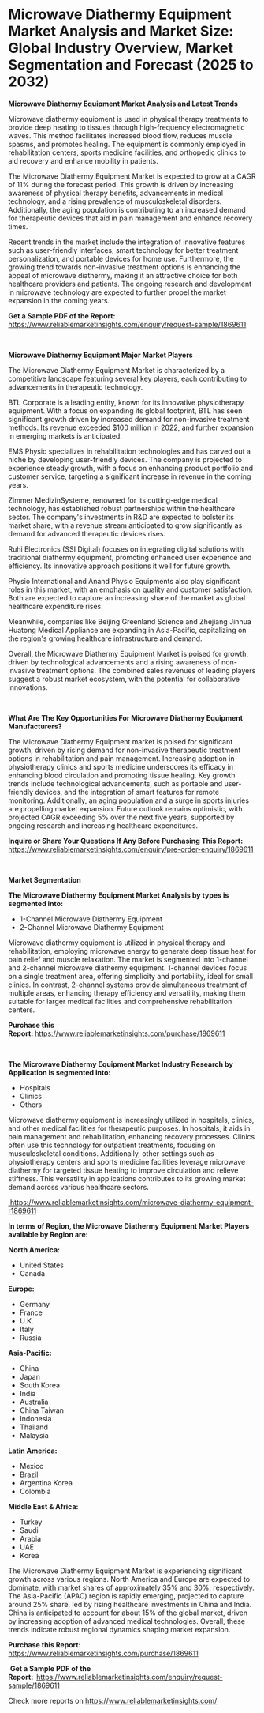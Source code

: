<p><h1>Microwave Diathermy Equipment Market Analysis and Market Size: Global Industry Overview, Market Segmentation and Forecast (2025 to 2032)</h1></p><p><strong>Microwave Diathermy Equipment Market Analysis and Latest Trends</strong></p>
<p><p>Microwave diathermy equipment is used in physical therapy treatments to provide deep heating to tissues through high-frequency electromagnetic waves. This method facilitates increased blood flow, reduces muscle spasms, and promotes healing. The equipment is commonly employed in rehabilitation centers, sports medicine facilities, and orthopedic clinics to aid recovery and enhance mobility in patients.</p><p>The Microwave Diathermy Equipment Market is expected to grow at a CAGR of 11% during the forecast period. This growth is driven by increasing awareness of physical therapy benefits, advancements in medical technology, and a rising prevalence of musculoskeletal disorders. Additionally, the aging population is contributing to an increased demand for therapeutic devices that aid in pain management and enhance recovery times.</p><p>Recent trends in the market include the integration of innovative features such as user-friendly interfaces, smart technology for better treatment personalization, and portable devices for home use. Furthermore, the growing trend towards non-invasive treatment options is enhancing the appeal of microwave diathermy, making it an attractive choice for both healthcare providers and patients. The ongoing research and development in microwave technology are expected to further propel the market expansion in the coming years.</p></p>
<p><strong>Get a Sample PDF of the Report:&nbsp;</strong> <a href="https://www.reliablemarketinsights.com/enquiry/request-sample/1869611?utm_campaign=2441&utm_medium=2&utm_source=Github&utm_content=ia&utm_term=05032025&utm_id=microwave-diathermy-equipment">https://www.reliablemarketinsights.com/enquiry/request-sample/1869611</a></p>
<p>&nbsp;</p>
<p><strong>Microwave Diathermy Equipment Major Market Players</strong></p>
<p><p>The Microwave Diathermy Equipment Market is characterized by a competitive landscape featuring several key players, each contributing to advancements in therapeutic technology. </p><p>BTL Corporate is a leading entity, known for its innovative physiotherapy equipment. With a focus on expanding its global footprint, BTL has seen significant growth driven by increased demand for non-invasive treatment methods. Its revenue exceeded $100 million in 2022, and further expansion in emerging markets is anticipated.</p><p>EMS Physio specializes in rehabilitation technologies and has carved out a niche by developing user-friendly devices. The company is projected to experience steady growth, with a focus on enhancing product portfolio and customer service, targeting a significant increase in revenue in the coming years.</p><p>Zimmer MedizinSysteme, renowned for its cutting-edge medical technology, has established robust partnerships within the healthcare sector. The company's investments in R&D are expected to bolster its market share, with a revenue stream anticipated to grow significantly as demand for advanced therapeutic devices rises.</p><p>Ruhi Electronics (SSI Digital) focuses on integrating digital solutions with traditional diathermy equipment, promoting enhanced user experience and efficiency. Its innovative approach positions it well for future growth.</p><p>Physio International and Anand Physio Equipments also play significant roles in this market, with an emphasis on quality and customer satisfaction. Both are expected to capture an increasing share of the market as global healthcare expenditure rises.</p><p>Meanwhile, companies like Beijing Greenland Science and Zhejiang Jinhua Huatong Medical Appliance are expanding in Asia-Pacific, capitalizing on the region's growing healthcare infrastructure and demand.</p><p>Overall, the Microwave Diathermy Equipment Market is poised for growth, driven by technological advancements and a rising awareness of non-invasive treatment options. The combined sales revenues of leading players suggest a robust market ecosystem, with the potential for collaborative innovations.</p></p>
<p>&nbsp;</p>
<p><strong>What Are The Key Opportunities For Microwave Diathermy Equipment Manufacturers?</strong></p>
<p><p>The Microwave Diathermy Equipment market is poised for significant growth, driven by rising demand for non-invasive therapeutic treatment options in rehabilitation and pain management. Increasing adoption in physiotherapy clinics and sports medicine underscores its efficacy in enhancing blood circulation and promoting tissue healing. Key growth trends include technological advancements, such as portable and user-friendly devices, and the integration of smart features for remote monitoring. Additionally, an aging population and a surge in sports injuries are propelling market expansion. Future outlook remains optimistic, with projected CAGR exceeding 5% over the next five years, supported by ongoing research and increasing healthcare expenditures.</p></p>
<p><strong>Inquire or Share Your Questions If Any Before Purchasing This Report:</strong> <a href="https://www.reliablemarketinsights.com/enquiry/pre-order-enquiry/1869611?utm_campaign=2441&utm_medium=2&utm_source=Github&utm_content=ia&utm_term=05032025&utm_id=microwave-diathermy-equipment">https://www.reliablemarketinsights.com/enquiry/pre-order-enquiry/1869611</a></p>
<p>&nbsp;</p>
<p><strong>Market Segmentation</strong></p>
<p><strong>The Microwave Diathermy Equipment Market Analysis by types is segmented into:</strong></p>
<p><ul><li>1-Channel Microwave Diathermy Equipment</li><li>2-Channel Microwave Diathermy Equipment</li></ul></p>
<p><p>Microwave diathermy equipment is utilized in physical therapy and rehabilitation, employing microwave energy to generate deep tissue heat for pain relief and muscle relaxation. The market is segmented into 1-channel and 2-channel microwave diathermy equipment. 1-channel devices focus on a single treatment area, offering simplicity and portability, ideal for small clinics. In contrast, 2-channel systems provide simultaneous treatment of multiple areas, enhancing therapy efficiency and versatility, making them suitable for larger medical facilities and comprehensive rehabilitation centers.</p></p>
<p><strong>Purchase this Report:&nbsp;</strong><a href="https://www.reliablemarketinsights.com/purchase/1869611?utm_campaign=2441&utm_medium=2&utm_source=Github&utm_content=ia&utm_term=05032025&utm_id=microwave-diathermy-equipment">https://www.reliablemarketinsights.com/purchase/1869611</a></p>
<p>&nbsp;</p>
<p><strong>The Microwave Diathermy Equipment Market Industry Research by Application is segmented into:</strong></p>
<p><ul><li>Hospitals</li><li>Clinics</li><li>Others</li></ul></p>
<p><p>Microwave diathermy equipment is increasingly utilized in hospitals, clinics, and other medical facilities for therapeutic purposes. In hospitals, it aids in pain management and rehabilitation, enhancing recovery processes. Clinics often use this technology for outpatient treatments, focusing on musculoskeletal conditions. Additionally, other settings such as physiotherapy centers and sports medicine facilities leverage microwave diathermy for targeted tissue heating to improve circulation and relieve stiffness. This versatility in applications contributes to its growing market demand across various healthcare sectors.</p></p>
<p><a href="https://www.reliablemarketinsights.com/microwave-diathermy-equipment-r1869611?utm_campaign=2441&utm_medium=2&utm_source=Github&utm_content=ia&utm_term=05032025&utm_id=microwave-diathermy-equipment">&nbsp;https://www.reliablemarketinsights.com/microwave-diathermy-equipment-r1869611</a></p>
<p><strong>In terms of Region, the Microwave Diathermy Equipment Market Players available by Region are:</strong></p>
<p>
    <p> <strong> North America: </strong>
        <ul>
            <li>United States</li>
            <li>Canada</li>
        </ul>
        </p> 
    <p> <strong> Europe: </strong>
        <ul>
            <li>Germany</li>
            <li>France</li>
            <li>U.K.</li>
            <li>Italy</li>
            <li>Russia</li>
        </ul>
        </p> 
    <p> <strong> Asia-Pacific: </strong>
        <ul>
            <li>China</li>
            <li>Japan</li>
            <li>South Korea</li>
            <li>India</li>
            <li>Australia</li>
            <li>China Taiwan</li>
            <li>Indonesia</li>
            <li>Thailand</li>
            <li>Malaysia</li>
        </ul>
        </p> 
    <p> <strong> Latin America: </strong>
        <ul>
            <li>Mexico</li>
            <li>Brazil</li>
            <li>Argentina Korea</li>
            <li>Colombia</li>
        </ul>
        </p> 
    <p> <strong> Middle East & Africa: </strong>
        <ul>
            <li>Turkey</li>
            <li>Saudi</li>
            <li>Arabia</li>
            <li>UAE</li>
            <li>Korea</li>
        </ul>
    </p>
    </p>
<p><p>The Microwave Diathermy Equipment Market is experiencing significant growth across various regions. North America and Europe are expected to dominate, with market shares of approximately 35% and 30%, respectively. The Asia-Pacific (APAC) region is rapidly emerging, projected to capture around 25% share, led by rising healthcare investments in China and India. China is anticipated to account for about 15% of the global market, driven by increasing adoption of advanced medical technologies. Overall, these trends indicate robust regional dynamics shaping market expansion.</p></p>
<p><strong>Purchase this Report: </strong><a href="https://www.reliablemarketinsights.com/purchase/1869611?utm_campaign=2441&utm_medium=2&utm_source=Github&utm_content=ia&utm_term=05032025&utm_id=microwave-diathermy-equipment">https://www.reliablemarketinsights.com/purchase/1869611</a></p>
<p>&nbsp;<strong>Get a Sample PDF of the Report:&nbsp;&nbsp;</strong><a href="https://www.reliablemarketinsights.com/enquiry/request-sample/1869611?utm_campaign=2441&utm_medium=2&utm_source=Github&utm_content=ia&utm_term=05032025&utm_id=microwave-diathermy-equipment">https://www.reliablemarketinsights.com/enquiry/request-sample/1869611</a></p>
<p><strong></strong></p>
<p>Check more reports on <a href="https://www.reliablemarketinsights.com/?utm_campaign=2441&utm_medium=2&utm_source=Github&utm_content=ia&utm_term=05032025&utm_id=microwave-diathermy-equipment">https://www.reliablemarketinsights.com/</a></p>